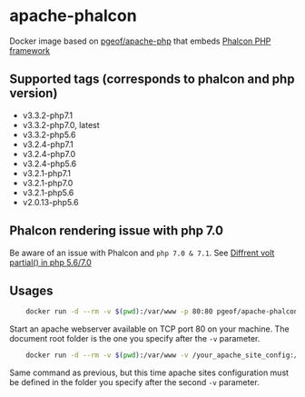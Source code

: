 # apache-phalcon

Docker image based on [pgeof/apache-php](https://hub.docker.com/r/pgeof/apache-php/) that embeds [Phalcon PHP framework](https://phalconphp.com/)

## Supported tags (corresponds to phalcon and php version)

* v3.3.2-php7.1
* v3.3.2-php7.0, latest
* v3.3.2-php5.6
* v3.2.4-php7.1
* v3.2.4-php7.0
* v3.2.4-php5.6
* v3.2.1-php7.1
* v3.2.1-php7.0
* v3.2.1-php5.6
* v2.0.13-php5.6

## Phalcon rendering issue with php 7.0

Be aware of an issue with Phalcon and `php 7.0 & 7.1`.
See [Diffrent volt partial() in php 5.6/7.0](https://github.com/phalcon/cphalcon/issues/12176)

## Usages

```sh
    docker run -d --rm -v $(pwd):/var/www -p 80:80 pgeof/apache-phalcon
```

Start an apache webserver available on TCP port 80 on your machine. The document root folder is the one you specify after the `-v` parameter.

```sh
    docker run -d --rm -v $(pwd):/var/www -v /your_apache_site_config:/etc/apache2/sites-enabled -p 80:80 pgeof/apache-phalcon
```

Same command as previous, but this time apache sites configuration must be defined in the folder you specify after the second `-v` parameter.